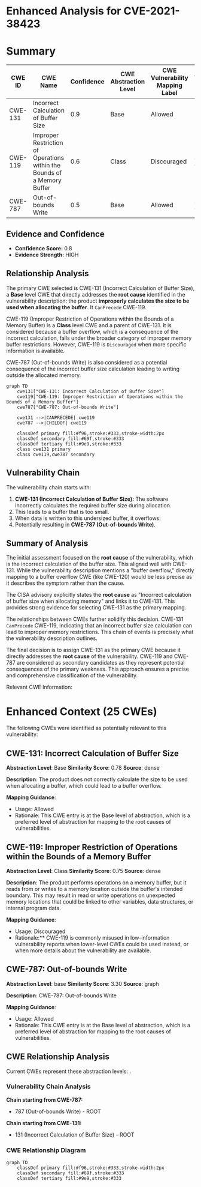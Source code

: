 # Enhanced Analysis for CVE-2021-38423

# Summary
| CWE ID | CWE Name | Confidence | CWE Abstraction Level | CWE Vulnerability Mapping Label | CWE-Vulnerability Mapping Notes |
|---|---|---|---|---|---|
| CWE-131 | Incorrect Calculation of Buffer Size | 0.9 | Base | Allowed | Primary CWE |
| CWE-119 | Improper Restriction of Operations within the Bounds of a Memory Buffer | 0.6 | Class | Discouraged | Secondary Candidate |
| CWE-787 | Out-of-bounds Write | 0.5 | Base | Allowed | Secondary Candidate |

## Evidence and Confidence

*   **Confidence Score:** 0.8
*   **Evidence Strength:** HIGH

## Relationship Analysis
The primary CWE selected is CWE-131 (Incorrect Calculation of Buffer Size), a **Base** level CWE that directly addresses the **root cause** identified in the vulnerability description: the product **improperly calculates the size to be used when allocating the buffer**. It `CanPrecede` CWE-119.

CWE-119 (Improper Restriction of Operations within the Bounds of a Memory Buffer) is a **Class** level CWE and a parent of CWE-131. It is considered because a buffer overflow, which is a consequence of the incorrect calculation, falls under the broader category of improper memory buffer restrictions. However, CWE-119 is `Discouraged` when more specific information is available.

CWE-787 (Out-of-bounds Write) is also considered as a potential consequence of the incorrect buffer size calculation leading to writing outside the allocated memory.

```mermaid
graph TD
    cwe131["CWE-131: Incorrect Calculation of Buffer Size"]
    cwe119["CWE-119: Improper Restriction of Operations within the Bounds of a Memory Buffer"]
    cwe787["CWE-787: Out-of-bounds Write"]

    cwe131 -->|CANPRECEDE| cwe119
    cwe787 -->|CHILDOF| cwe119
    
    classDef primary fill:#f96,stroke:#333,stroke-width:2px
    classDef secondary fill:#69f,stroke:#333
    classDef tertiary fill:#9e9,stroke:#333
    class cwe131 primary
    class cwe119,cwe787 secondary
```

## Vulnerability Chain
The vulnerability chain starts with:
1.  **CWE-131 (Incorrect Calculation of Buffer Size):** The software incorrectly calculates the required buffer size during allocation.
2.  This leads to a buffer that is too small.
3.  When data is written to this undersized buffer, it overflows:
4.  Potentially resulting in **CWE-787 (Out-of-bounds Write)**.

## Summary of Analysis
The initial assessment focused on the **root cause** of the vulnerability, which is the incorrect calculation of the buffer size. This aligned well with CWE-131. While the vulnerability description mentions a "buffer overflow," directly mapping to a buffer overflow CWE (like CWE-120) would be less precise as it describes the symptom rather than the cause.

The CISA advisory explicitly states the **root cause** as "Incorrect calculation of buffer size when allocating memory" and links it to CWE-131. This provides strong evidence for selecting CWE-131 as the primary mapping.

The relationships between CWEs further solidify this decision. CWE-131 `CanPrecede` CWE-119, indicating that an incorrect buffer size calculation can lead to improper memory restrictions. This chain of events is precisely what the vulnerability description outlines.

The final decision is to assign CWE-131 as the primary CWE because it directly addresses the **root cause** of the vulnerability. CWE-119 and CWE-787 are considered as secondary candidates as they represent potential consequences of the primary weakness. This approach ensures a precise and comprehensive classification of the vulnerability.

Relevant CWE Information:

# Enhanced Context (25 CWEs)
The following CWEs were identified as potentially relevant to this vulnerability:

## CWE-131: Incorrect Calculation of Buffer Size
**Abstraction Level**: Base
**Similarity Score**: 0.78
**Source**: dense

**Description**:
The product does not correctly calculate the size to be used when allocating a buffer, which could lead to a buffer overflow.

**Mapping Guidance**:
- Usage: Allowed
- Rationale: This CWE entry is at the Base level of abstraction, which is a preferred level of abstraction for mapping to the root causes of vulnerabilities.

## CWE-119: Improper Restriction of Operations within the Bounds of a Memory Buffer
**Abstraction Level**: Class
**Similarity Score**: 0.75
**Source**: dense

**Description**:
The product performs operations on a memory buffer, but it reads from or writes to a memory location outside the buffer's intended boundary. This may result in read or write operations on unexpected memory locations that could be linked to other variables, data structures, or internal program data.

**Mapping Guidance**:
- Usage: Discouraged
- Rationale:** CWE-119 is commonly misused in low-information vulnerability reports when lower-level CWEs could be used instead, or when more details about the vulnerability are available.

## CWE-787: Out-of-bounds Write
**Abstraction Level**: base
**Similarity Score**: 3.30
**Source**: graph

**Description**:
CWE-787: Out-of-bounds Write

**Mapping Guidance**:
- Usage: Allowed
- Rationale: This CWE entry is at the Base level of abstraction, which is a preferred level of abstraction for mapping to the root causes of vulnerabilities.


## CWE Relationship Analysis

Current CWEs represent these abstraction levels: .


### Vulnerability Chain Analysis

**Chain starting from CWE-787:**
- 787 (Out-of-bounds Write) - ROOT


**Chain starting from CWE-131:**
- 131 (Incorrect Calculation of Buffer Size) - ROOT



### CWE Relationship Diagram

```mermaid
graph TD
    classDef primary fill:#f96,stroke:#333,stroke-width:2px
    classDef secondary fill:#69f,stroke:#333
    classDef tertiary fill:#9e9,stroke:#333
```